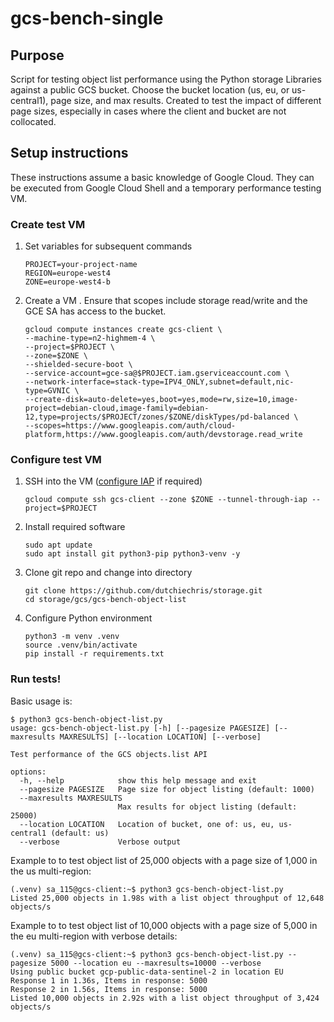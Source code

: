 # gcs-bench-single

## Purpose
Script for testing object list performance using the Python storage Libraries against a public GCS bucket. Choose the bucket location (us, eu, or us-central1), page size, and max results. Created to test the impact of different page sizes, especially in cases where the client and bucket are not collocated.

## Setup instructions
These instructions assume a basic knowledge of Google Cloud. They can be executed from Google Cloud Shell and a temporary performance testing VM.

### Create test VM
1. Set variables for subsequent commands
    ```
    PROJECT=your-project-name
    REGION=europe-west4
    ZONE=europe-west4-b
    ```
1. Create a VM . Ensure that scopes include storage read/write and the GCE SA has access to the bucket.
    ```
    gcloud compute instances create gcs-client \
    --machine-type=n2-highmem-4 \
    --project=$PROJECT \
    --zone=$ZONE \
    --shielded-secure-boot \
    --service-account=gce-sa@$PROJECT.iam.gserviceaccount.com \
    --network-interface=stack-type=IPV4_ONLY,subnet=default,nic-type=GVNIC \
    --create-disk=auto-delete=yes,boot=yes,mode=rw,size=10,image-project=debian-cloud,image-family=debian-12,type=projects/$PROJECT/zones/$ZONE/diskTypes/pd-balanced \
    --scopes=https://www.googleapis.com/auth/cloud-platform,https://www.googleapis.com/auth/devstorage.read_write	
    ```
### Configure test VM

1. SSH into the VM ([configure IAP](https://cloud.google.com/compute/docs/connect/ssh-using-iap) if required)
    ```
    gcloud compute ssh gcs-client --zone $ZONE --tunnel-through-iap --project=$PROJECT
    ```
1. Install required software
    ```
    sudo apt update
    sudo apt install git python3-pip python3-venv -y
    ```
1. Clone git repo and change into directory
    ```
    git clone https://github.com/dutchiechris/storage.git
    cd storage/gcs/gcs-bench-object-list
    ```
1. Configure Python environment
    ```
    python3 -m venv .venv
    source .venv/bin/activate
    pip install -r requirements.txt
    ```

### Run tests!

Basic usage is:
```
$ python3 gcs-bench-object-list.py
usage: gcs-bench-object-list.py [-h] [--pagesize PAGESIZE] [--maxresults MAXRESULTS] [--location LOCATION] [--verbose]

Test performance of the GCS objects.list API

options:
  -h, --help            show this help message and exit
  --pagesize PAGESIZE   Page size for object listing (default: 1000)
  --maxresults MAXRESULTS
                        Max results for object listing (default: 25000)
  --location LOCATION   Location of bucket, one of: us, eu, us-central1 (default: us)
  --verbose             Verbose output
```

Example to to test object list of 25,000 objects with a page size of 1,000 in the us multi-region:
```
(.venv) sa_115@gcs-client:~$ python3 gcs-bench-object-list.py
Listed 25,000 objects in 1.98s with a list object throughput of 12,648 objects/s
```

Example to to test object list of 10,000 objects with a page size of 5,000 in the eu multi-region with verbose details:
```
(.venv) sa_115@gcs-client:~$ python3 gcs-bench-object-list.py --pagesize 5000 --location eu --maxresults=10000 --verbose
Using public bucket gcp-public-data-sentinel-2 in location EU
Response 1 in 1.36s, Items in response: 5000
Response 2 in 1.56s, Items in response: 5000
Listed 10,000 objects in 2.92s with a list object throughput of 3,424 objects/s
```